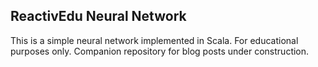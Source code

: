 ## ReactivEdu Neural Network

This is a simple neural network implemented in Scala. For educational purposes only. Companion repository for blog posts under construction.